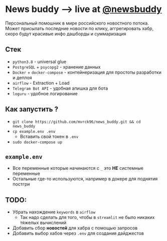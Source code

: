 # News buddy --> live at [@newsbuddy](https://t.me/mvrck_bot)

Персональный помошник в мире российского новостного потока. Может присылать последние новости по клику, аггрегировать хабр, скоро будут красивые инфо дашборды и суммаризация

## Стек

- `python3.8` - universal glue
- `PostgreSQL` + `psycopg2` - хранение данных
- `Docker` + `docker-compose` - контейнеризация для простоты разработки и деплоя
- `airflow` - Extraction + Load
- `Telegram Bot API` - удобная апишка для бота
- `loguru` - удобное логирование

## Как запустить ?

- `git clone https://github.com/mvrck96/news_buddy.git && cd news_buddy`
- `cp example.env .env`
  - Вставить свой токен в `.env`
- `sudo docker-compose up`

## `example.env`

- Все переменные которые начинаются с `_` это **НЕ** системные переменные
- Остальные где-то используются, например в докере для поднятия постгри

## TODO:

- Убрать нахождение `keywords` в `airflow`
  - Так надо сделать для того, чтобы в `streamlit` не было никаких тяжелых вычислений
- Добавить сбор **новостей** для хабра с помощью запросов
- Добавить выбор хабов через `.env` для создания дайджестов
